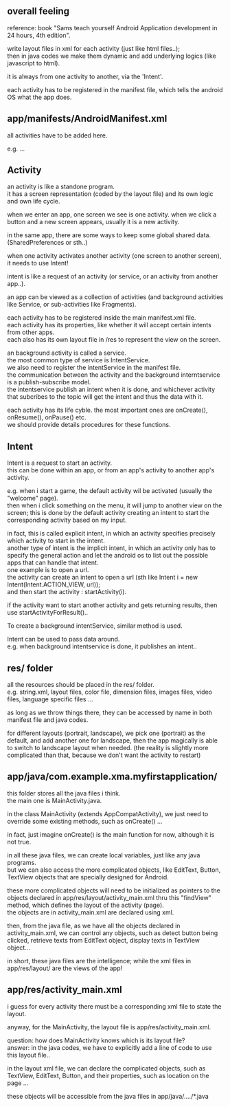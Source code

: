 overall feeling
-------------------------

reference: book "Sams teach yourself Android Application development in 24 hours, 4th edition".

write layout files in xml for each activity (just like html files..);  
then in java codes we make them dynamic and add underlying logics (like javascript to html).

it is always from one activity to another, via the 'Intent'.

each activity has to be registered in the manifest file, which tells the android OS what the app does.


app/manifests/AndroidManifest.xml
--------------------------------------

all activities have to be added here.

e.g. <activity android:name=".MainActivity"> ... </activity>


Activity
----------------------

an activity is like a standone program.  
it has a screen representation (coded by the layout file) and its own logic and own life cycle.

when we enter an app, one screen we see is one activity.
when we click a button and a new screen appears, usually it is a new activity.

in the same app, there are some ways to keep some global shared data. (SharedPreferences or sth..)
 
when one activity activates another activity (one screen to another screen), it needs to use Intent!

intent is like a request of an activity (or service, or an activity from another app..).

an app can be viewed as a collection of activities (and background activities like Service, or sub-activities like Fragments).

each activity has to be registered inside the main manifest.xml file.  
each activity has its properties, like whether it will accept certain intents from other apps.  
each also has its own layout file in /res to represent the view on the screen.

an background activity is called a service.  
the most common type of service is IntentService.  
we also need to register the intentService in the manifest file.  
the communication between the activity and the background interntservice is a publish-subscribe model.  
the intentservice publish an intent when it is done, and whichever activity that subcribes to the topic will get the intent and thus the data with it.

each activity has its life cyble.
the most important ones are onCreate(), onResume(), onPause() etc.  
we should provide details procedures for these functions.


Intent
-------------------------

Intent is a request to start an activity.  
this can be done within an app, or from an app's activity to another app's activity.

e.g. when i start a game, the default activity wil be activated (usually the "welcome" page).  
then when i click something on the menu, it will jump to another view on the screen; 
this is done by the default activity creating an intent to start the corresponding activity based on my input.

in fact, this is called explicit intent, in which an activity specifies precisely which activity to start in the intent.  
another type of intent is the implicit intent, in which an activity only has to specify the general action and let the android os to list out the possible apps that can handle that intent.  
one example is to open a url.  
the activity can create an intent to open a url (sth like Intent i = new Intent(Intent.ACTION_VIEW, url));  
and then start the activity : startActivity(i).

if the activity want to start another activity and gets returning results, then use startActivityForResult()..

To create a background intentService, similar method is used.

Intent can be used to pass data around.  
e.g. when background intentservice is done, it publishes an intent..


res/ folder
----------------------------------

all the resources should be placed in the res/ folder.  
e.g. string.xml, layout files, color file, dimension files, images files, video files, language specific files ...  

as long as we throw things there, they can be accessed by name in both manifest file and java codes.

for different layouts (portrait, landscape), we pick one (portrait) as the default, 
and add another one for landscape, then the app magically is able to switch to landscape layout when needed. 
(the reality is slightly more complicated than that, because we don't want the activity to restart)


app/java/com.example.xma.myfirstapplication/
----------------------------------------

this folder stores all the java files i think.  
the main one is MainActivity.java.

in the class MainActivity (extends AppCompatActivity), 
we just need to override some existing methods, such as onCreate() ...

in fact, just imagine onCreate() is the main function for now, although it is not true.

in all these java files, we can create local variables, just like any java programs.  
but we can also access the more complicated objects, like EditText, Button, TextView objects
that are specially designed for Android.

these more complicated objects will need to be initialized as pointers to the objects declared in
app/res/layout/activity_main.xml thru this "findView" method, which defines the layout of the activity (page).  
the objects are in activity_main.xml are declared using xml.

then, from the java file, as we have all the objects declared in activity_main.xml,
we can control any objects, such as detect button being clicked, retrieve texts from EditText object,
display texts in TextView object...

in short, these java files are the intelligence; 
while the xml files in app/res/layout/ are the views of the app!


app/res/activity_main.xml
---------------------------------

i guess for every activity there must be a corresponding xml file to state the layout.

anyway, for the MainActivity, the layout file is app/res/activity_main.xml.

question: how does MainActivity knows which is its layout file?  
answer: in the java codes, we have to explicitly add a line of code to use this layout file..

in the layout xml file, we can declare the complicated objects, such as
TextView, EditText, Button, and their properties, such as location on the page ...

these objects will be accessible from the java files in app/java/..../*.java 

